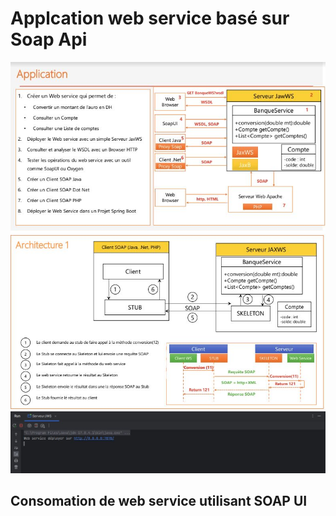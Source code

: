 <h1>Applcation web service basé sur Soap Api</h1>
<img src="Capture/Application.JPG">
<img src="Capture/Archeticture.JPG">
<img src="Capture/Deploy_ws.JPG">
<h2>Consomation de web service utilisant SOAP UI</h2>
